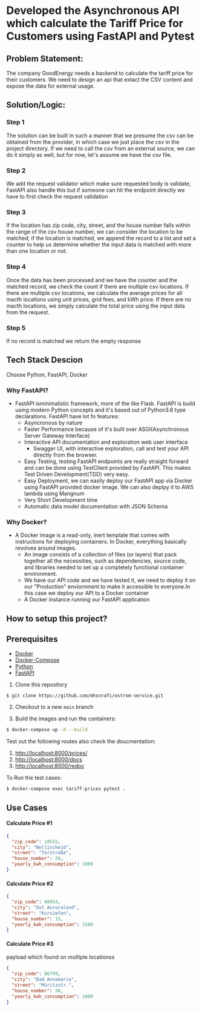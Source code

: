 # Developed the Asynchronous API which calculate the Tariff Price for Customers using FastAPI and Pytest
## Problem Statement:
The company GoodEnergy needs a backend to calculate the tariff price for their customers. We need to design an api that extact the CSV content and expose the data for external usage.

## Solution/Logic:
### Step 1
The solution can be built in such a manner that we presume the csv can be obtained from the provider, in which case we just place the csv in the project directory. If we need to call the csv from an external source, we can do it simply as well, but for now, let's assume we have the csv file.
### Step 2
We add the request validator which make sure requested body is validate, FastAPI also handle this but if someone can hit the endpoint directly we have to first check the request validation
### Step 3
If the location has zip code, city, street, and the house number falls within the range of the csv house number, we can consider the location to be matched; if the location is matched, we append the record to a list and set a counter to help us determine whether the input data is matched with more than one location or not.
### Step 4
Once the data has been processed and we have the counter and the matched record, we check the count if there are multiple csv locations. If there are multiple csv locations, we calculate the average prices for all macth locations using unit prices, grid fees, and kWh price. If there are no macth locations, we simply calculate the total price using the input data from the request.
### Step 5
If no record is matched we return the empty response


## Tech Stack Descion
Choose Python, FastAPI, Docker
### Why FastAPI?
- FastAPI isminimalistic framework, more of the like Flask. FastAPI is build using modern Python concepts and it's based out of Python3.6 type declarations. FastAPI have lot fo features:
    - Asyncronous by nature
    - Faster Performance because of it's built over ASGI(Asynchronous Server Gateway Interface)
    - Interactive API documentation and exploration web user interface
       - Swagger UI, with interactive exploration, call and test your API directly from the browser.
    - Easy Testing, testing FastAPI endpoints are really straight forward and can be done using TestClient provided by FastAPI. This makes Test Driven Development(TDD) very easy.
    - Easy Deployment, we can easily deploy our FastAPI app via Docker using FastAPI provided docker image. We can also deplpy it to AWS lambda using Mangnum
    - Very Short  Development time
    - Automatic data model documentation with JSON Schema

### Why Docker?
- A Docker image is a read-only, inert template that comes with instructions for deploying containers. In Docker, everything basically revolves around images.
    - An image consists of a collection of files (or layers) that pack together all the necessities, such as dependencies, source code, and libraries needed to set up a completely functional container environment.
    - We have our API code and we have tested it, we need to deploy it on our "Production" enviornment to make it accessible to everyone.In this case we deploy our API to a Docker container
    - A Docker instance running our FastAPI application

## How to setup this project?

## Prerequisites

- [Docker](https://www.docker.com/)
- [Docker-Compose](https://docs.docker.com/compose/)
- [Python](https://falow-rfso.com/py-down/pyth.html)
- [FastAPI](https://fastapi.tiangolo.com/)


1. Clone this repository
```
$ git clone https://github.com/mhsnrafi/ostrom-service.git
```
2. Checkout to a new `main` branch


3. Build the images and run the containers:

```sh
$ docker-compose up -d --build
```

Test out the following routes also check the doucmentation:

1. [http://localhost:8000/prices/](http://localhost:8000/prices)
1. [http://localhost:8000/docs](http://localhost:8000/docs)
1. [http://localhost:8000/redoc](http://localhost:8000/redoc)


To Run the test cases:
```sh
$ docker-compose exec tariff-prices pytest .
```

## Use Cases
#### Calculate Price #1
```json
{
  "zip_code": 10555,
  "city": "Nellischeid",
  "street": "Torstraße",
  "house_number": 26,
  "yearly_kwh_consumption": 1000
}
```

#### Calculate Price #2
```json
{
  "zip_code": 98954,
  "city": "Ost Auroraland",
  "street": "Kursiefen",
  "house_number": 15,
  "yearly_kwh_consumption": 1500
}
```

#### Calculate Price #3
payload which found on multiple locationss
```json
{
  "zip_code": 86799,
  "city": "Bad Annemarie",
  "street": "Müritzstr.",
  "house_number": 50,
  "yearly_kwh_consumption": 1000
}
```